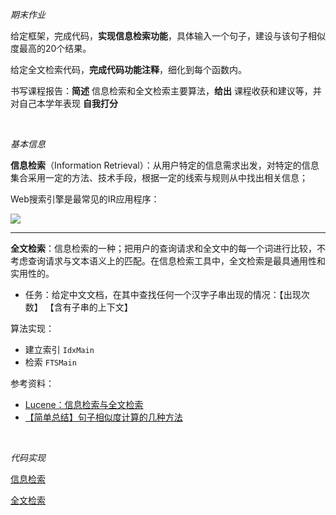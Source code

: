 
_期末作业_

给定框架，完成代码，**实现信息检索功能**，具体输入一个句子，建设与该句子相似度最高的20个结果。

给定全文检索代码，**完成代码功能注释**，细化到每个函数内。

书写课程报告：**简述** 信息检索和全文检索主要算法，**给出** 课程收获和建议等，并对自己本学年表现 **自我打分**


</br>


_基本信息_

**信息检索**（Information Retrieval）：从用户特定的信息需求出发，对特定的信息集合采用一定的方法、技术手段，根据一定的线索与规则从中找出相关信息；

Web搜索引擎是最常见的IR应用程序：

![](https://img-1301102143.cos.ap-beijing.myqcloud.com/202201071637005.jpg)

----------------------


**全文检索**：信息检索的一种；把用户的查询请求和全文中的每一个词进行比较，不考虑查询请求与文本语义上的匹配。在信息检索工具中，全文检索是最具通用性和实用性的。

- 任务：给定中文文档，在其中查找任何一个汉字子串出现的情况：【出现次数】 【含有子串的上下文】

算法实现：
- 建立索引 `IdxMain`
- 检索 `FTSMain`


参考资料：
- [Lucene：信息检索与全文检索](https://blog.51cto.com/u_15127509/4098305)
- [【简单总结】句子相似度计算的几种方法](https://blog.csdn.net/weixin_44151089/article/details/104959249)

</br>

_代码实现_


<a href="main/zone/IR.html" target="_blank">信息检索</a>

<a href="main/zone/FTR.html" target="_blank">全文检索</a>